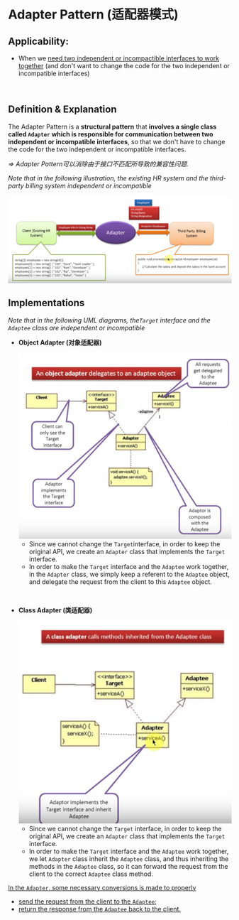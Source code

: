 # Adapter Pattern (适配器模式)

## Applicability:

* When we <u>need two independent or incompactible interfaces to work together</u> (and don't want to change the code for the two independent or incompatible interfaces)

<br>

## Definition & Explanation

The Adapter Pattern is a **structural pattern** that **involves a single class called `Adapter` which is responsible for communication between two independent or incompatible interfaces**, so that we don't have to change the code for the two independent or incompatible interfaces.

*=> Adapter Pattern可以消除由于接口不匹配所导致的兼容性问题.*

*Note that in the following illustration, the existing HR system and the third-party billing system independent or incompatible*

<img src="https://github.com/Ziang-Lu/Design-Patterns/blob/master/3-Structural%20Patterns/7-Adapter%20Pattern/adapter_pattern_illustration.png?raw=true">

<br>

## Implementations

*Note that in the following UML diagrams, the`Target` interface and the `Adaptee` class are independent or incompatible*

* **Object Adapter (对象适配器)**

  <img src="https://github.com/Ziang-Lu/Design-Patterns/blob/master/3-Structural%20Patterns/7-Adapter%20Pattern/object_adapter.png?raw=true" width="600px">

  * Since we cannot change the `Target`interface, in order to keep the original API, we create an `Adapter` class that implements the `Target` interface.
  * In order to make the `Target` interface and the `Adaptee` work together, in the `Adapter` class, we simply keep a referent to the `Adaptee` object, and delegate the request from the client to this `Adaptee` object.

<br>

* **Class Adapter (类适配器)**

  <img src="https://github.com/Ziang-Lu/Design-Patterns/blob/master/3-Structural%20Patterns/7-Adapter%20Pattern/class_adapter.png?raw=true" width="500px">

  * Since we cannot change the `Target` interface, in order to keep the original API, we create an `Adapter` class that implements the `Target` interface.
  * In order to make the `Target` interface and the `Adaptee` work together, we let `Adapter` class inherit the `Adaptee` class, and thus inheriting the methods in the `Adaptee` class, so it can forward the request from the client to the correct `Adaptee` class method.

<u>In the `Adapter`, some necessary conversions is made to properly</u>

* <u>send the request from the client to the `Adaptee`;</u>
* <u>return the response from the `Adaptee` back to the client.</u>

